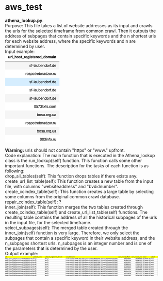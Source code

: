 # aws_test


**athena_lookup.py**: \
Purpose: This file takes a list of website addresses as its input and crawls the urls for the selected timeframe from common crawl. Then it outputs the address of subpages that contain specific keywords and the n shortest urls for each website address, where the specific keywords and n are determined by user. \
Input example: \
![alt ](input1.png)

**Warning:** urls should not contain "https" or "www." upfront.  
Code explanation: The main function that is executed in the Athena_lookup class is the run_lookup(self) function. This function calls some other important functions. The description for the tasks of each function is as following: \
drop_all_tables(self): This function drops tables if there exists any. \
create_url_list_table(self): This function creates a new table from the input file, with columns "websiteaddress" and "bvdidnumber".\
create_ccindex_table(self): This function creates a large table by selecting some columns from the original common crawl database.\
repair_ccindex_table(self): ?\
inner_join(self): This function merges the two tables created through create_ccindex_table(self) and create_url_list_table(self) functions. The resulting table contains the address of all the historical subpages of the urls in the input file, for the selected timeframe.   \
select_subpages(self): The merged table created through the inner_join(self) function is very large. Therefore, we only select the subpages that contain a specific keyword in their website address, and the n_subpages shortest urls. n_subpages is an integer number and is one of the parameters that is determined by the user.  
Output example:\
![alt ](output1.png)






